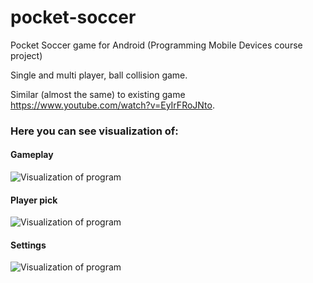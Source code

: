 # pocket-soccer
Pocket Soccer game for Android (Programming Mobile Devices course project)

Single and multi player, ball collision game.

Similar (almost the same) to existing game https://www.youtube.com/watch?v=EyIrFRoJNto.

### Here you can see visualization of:
#### Gameplay
![Visualization of program](https://github.com/milos-matijasevic/pocket-soccer/blob/master/images/Gameplay.jpg)

#### Player pick
![Visualization of program](https://github.com/milos-matijasevic/pocket-soccer/blob/master/images/Player_pick.jpg)

#### Settings
![Visualization of program](https://github.com/milos-matijasevic/pocket-soccer/blob/master/images/Settings.jpg)
